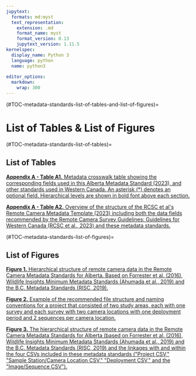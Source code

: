 ```yaml
---
jupytext:
  formats: md:myst
  text_representation:
    extension: .md
    format_name: myst
    format_version: 0.13
    jupytext_version: 1.11.5
kernelspec:
  display_name: Python 3
  language: python
  name: python3
  
editor_options: 
  markdown: 
    wrap: 300
---
```

(#TOC-metadata-standards-list-of-tables-and-list-of-figures)=
# List of Tables & List of Figures

(#TOC-metadata-standards-list-of-tables)=
## List of Tables

[**Appendix A - Table A1.** Metadata crosswalk table showing the corresponding fields used in this Alberta Metadata Standard (2023), and other standards used in Western Canada. An asterisk (\*) denotes an optional field. Hierarchical levels are shown in bold font above each section.](#metadata-standards-appendix-a-table-a-1)

[**Appendix A - Table A2.** Overview of the structure of the RCSC et al's Remote Camera Metadata Template (2023) including both the data fields recommended by the Remote Camera Survey Guidelines: Guidelines for Western Canada (RCSC et al., 2023) and these metadata standards.](#metadata-standards-appendix-a-table-a-2)


(#TOC-metadata-standards-list-of-figures)=
## List of Figures

[**Figure 1.** Hierarchical structure of remote camera data in the Remote Camera Metadata Standards for Alberta. Based on Forrester et al. (2016), Wildlife Insights Minimum Metadata Standards (Ahumada et al., 2019) and the B.C. Metadata Standards (RISC, 2019).](#metadata-standards-figure-1)

[**Figure 2.** Example of the recommended file structure and naming conventions for a project that consisted of two study areas, each with one survey and each survey with two camera locations with one deployment period and 2 sequences per camera location.](#metadata-standards-figure-2)

[**Figure 3.** The hierarchical structure of remote camera data in the Remote Camera Metadata Standards for Alberta (based on Forrester et al. (2016), Wildlife Insights Minimum Metadata Standards (Ahumada et al., 2019) and the B.C. Metadata Standards (RISC, 2019) and the linkages with and within the four CSVs included in these metadata standards ("Project CSV," "Sample Station/Camera Location CSV," "Deployment CSV," and the "Image/Sequence CSV").](#metadata-standards-figure-3)